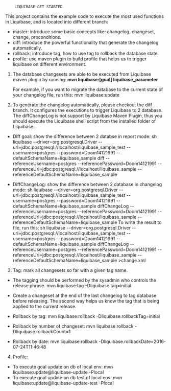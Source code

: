         LIQUIBASE GET STARTED
This project contains the example code to execute the most used functions in Liquibase, and is located into different branch:
- master: introduce some basic concepts like: changelog, changeset, change, preconditions.
- diff: introduce the powerful functionality that generate the changelog automatically.
- rollback: introduce tag, how to use tag to rollback the database state.
- profile: use maven plugin to build profile that helps us to trigger liquibase on different environment.


1. The database changesets are able to be executed from Liquibase maven plugin by running:
    **mvn liquibase:[goal] liquibase_parameter**
    
    For example, if you want to migrate the database to the current state of your changelog file, run this:
    mvn liquibase:update
2. To generate the changelog automatically, please checkout the diff branch. It configures the executions to trigger Liquibase to 2 database.
 The diffChangeLog is not support by Liquibase Maven Plugin, thus you should execute the Liquibase shell script from the installed folder of Liquibase.
 - Diff goal: show the difference between 2 databse in report mode:
 sh liquibase --driver=org.postgresql.Driver --url=jdbc:postgresql://localhost/liquibase_sample_test --username=postgres --password=Doom14121991 --defaultSchemaName=liquibase_sample  diff --referenceUsername=postgres --referencePassword=Doom14121991 --referenceUrl=jdbc:postgresql://localhost/liquibase_sample --referenceDefaultSchemaName=liquibase_sample
 
 - DiffChangeLog: show the difference between 2 database in changelog mode:
 sh liquibase --driver=org.postgresql.Driver --url=jdbc:postgresql://localhost/liquibase_sample_test --username=postgres --password=Doom14121991 --defaultSchemaName=liquibase_sample  diffChangeLog --referenceUsername=postgres --referencePassword=Doom14121991 --referenceUrl=jdbc:postgresql://localhost/liquibase_sample --referenceDefaultSchemaName=liquibase_sample
 To write the result to file, run this:
 sh liquibase --driver=org.postgresql.Driver --url=jdbc:postgresql://localhost/liquibase_sample_test --username=postgres --password=Doom14121991 --defaultSchemaName=liquibase_sample  diffChangeLog --referenceUsername=postgres --referencePassword=Doom14121991 --referenceUrl=jdbc:postgresql://localhost/liquibase_sample --referenceDefaultSchemaName=liquibase_sample >change.xml

3. Tag: mark all changesets so far with a given tag name.
 - The tagging should be performed by the sysadmin who controls the release phrase.
mvn liquibase:tag -Dliquibase.tag=initial
 - Create a changeset at the end of the last changelog to tag database before releasing.
The second way helps us know the tag that is being applied to the current release.

- Rollback by tag:
    mvn liquibase:rollback -Dliquibase.rollbackTag=initial
- Rollback by number of changeset:
    mvn liquibase:rollback -Dliquibase.rollbackCount=1
- Rollback by date:
    mvn liquibase:rollback -Dliquibase.rollbackDate=2016-07-24T11:46:48

4. Profile:
- To execute goal update on db of local env:
 mvn liquibase:update@liquibase-update -Plocal
- To execute goal update on db test of local env:
 mvn liquibase:update@liquibase-update-test  -Plocal
